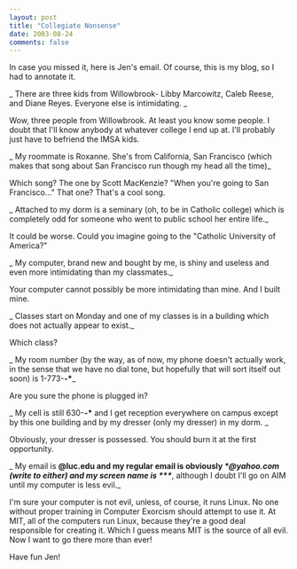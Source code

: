 ```yaml
---
layout: post
title: "Collegiate Nonsense"
date: 2003-08-24
comments: false
---
```

In case you missed it, here is Jen's email. Of course, this is my blog, so I
had to annotate it.




\_ There are three kids from Willowbrook- Libby Marcowitz, Caleb Reese, and
Diane Reyes. Everyone else is intimidating. \_




Wow, three people from Willowbrook. At least you know some people. I doubt
that I'll know anybody at whatever college I end up at. I'll probably just
have to befriend the IMSA kids.




\_ My roommate is Roxanne. She's from California, San Francisco (which makes
that song about San Francisco run though my head all the time)\_




Which song? The one by Scott MacKenzie? "When you're going to San
Francisco..." That one? That's a cool song.




\_ Attached to my dorm is a seminary (oh, to be in Catholic college) which is
completely odd for someone who went to public school her entire life.\_




It could be worse. Could you imagine going to the "Catholic University of
America?"




\_ My computer, brand new and bought by me, is shiny and useless and even more
intimidating than my classmates.\_




Your computer cannot possibly be more intimidating than mine. And I built
mine.




\_ Classes start on Monday and one of my classes is in a building which does
not actually appear to exist.\_




Which class?




\_ My room number (by the way, as of now, my phone doesn't actually work, in
the sense that we have no dial tone, but hopefully that will sort itself out
soon) is 1-773-**_-_\***\_




Are you sure the phone is plugged in?




\_ My cell is still 630-**_-_\*** and I get reception everywhere on campus
except by this one building and by my dresser (only my dresser) in my dorm. \_




Obviously, your dresser is possessed. You should burn it at the first
opportunity.




\_ My email is **@luc.edu and my regular email is obviously _\*@yahoo.com (write
to either) and my screen name is \*__\*__\*_**, although I doubt I'll go on AIM
until my computer is less evil.\_




I'm sure your computer is not evil, unless, of course, it runs Linux. No one
without proper training in Computer Exorcism should attempt to use it. At MIT,
all of the computers run Linux, because they're a good deal responsible for
creating it. Which I guess means MIT is the source of all evil. Now I want to
go there more than ever!




Have fun Jen!
